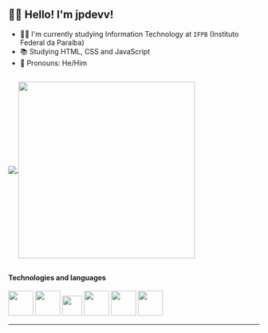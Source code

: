 ## 👨‍💻 Hello! I'm jpdevv!

- 👨‍🎓 I'm currently studying Information Technology at `IFPB` (Instituto Federal da Paraíba)
- 📚 Studying HTML, CSS and JavaScript
- 👦 Pronouns: He/Him

##

<a href="https://github.com/jpdevv">
  <img align="center" src="https://github-readme-stats.vercel.app/api?username=jpdevv&count_private=true&theme=transparent&show_icons=true&include_all_commits=true"/>
</a>
<a href="https://github.com/jpdevv">
  <img align="center" width=354px src="https://github-readme-stats.vercel.app/api/top-langs/?username=jpdevv&layout=compact&theme=transparent" />
</a>

##

#### Technologies and languages

<div class="tech">
    <img src="https://cdn.jsdelivr.net/gh/devicons/devicon@latest/icons/html5/html5-original-wordmark.svg" height="50" width="50" />
    <img src="https://cdn.jsdelivr.net/gh/devicons/devicon@latest/icons/css3/css3-original-wordmark.svg" height="50" width="50" />
    <img src="https://cdn.jsdelivr.net/gh/devicons/devicon@latest/icons/javascript/javascript-original.svg" height="40" width="40" />
    <img src="https://cdn.jsdelivr.net/gh/devicons/devicon@latest/icons/java/java-original-wordmark.svg" height="50" width="50" />
    <img src="https://cdn.jsdelivr.net/gh/devicons/devicon@latest/icons/php/php-original.svg" height="50" width="50" />
    <img src="https://cdn.jsdelivr.net/gh/devicons/devicon@latest/icons/python/python-original-wordmark.svg" height="50" width="50" />
</div>

<hr>
